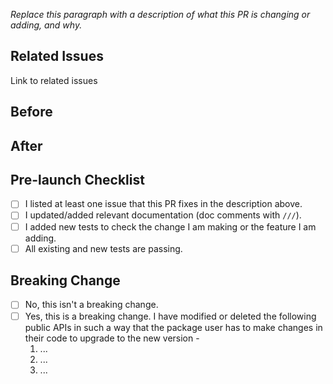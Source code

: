 _Replace this paragraph with a description of what this PR is changing or adding, and why._

## Related Issues

Link to related issues

## Before

## After

## Pre-launch Checklist

- [ ] I listed at least one issue that this PR fixes in the description above.
- [ ] I updated/added relevant documentation (doc comments with `///`).
- [ ] I added new tests to check the change I am making or the feature I am adding.
- [ ] All existing and new tests are passing.

## Breaking Change

- [ ] No, this isn't a breaking change.
- [ ] Yes, this is a breaking change.
       I have modified or deleted the following public APIs in such a way that the package user has to make changes in their code to upgrade to the new version - 
  1. ...
  2. ...
  3. ...
